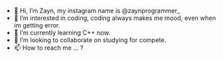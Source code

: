 - 👋 Hi, I’m Zayn, my instagram name is @zaynprogrammer_
- 👀 I’m interested in coding, coding always makes me mood, even when im getting error.
- 🌱 I’m currently learning C++ now.
- 💞️ I’m looking to collaborate on studying for compete.
- 📫 How to reach me ... ?

<!---
ZaynProgrammer/ZaynProgrammer is a ✨ special ✨ repository because its `README.md` (this file) appears on your GitHub profile.
You can click the Preview link to take a look at your changes.
--->

